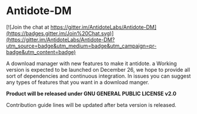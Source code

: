 # Antidote-DM

[![Join the chat at https://gitter.im/AntidoteLabs/Antidote-DM](https://badges.gitter.im/Join%20Chat.svg)](https://gitter.im/AntidoteLabs/Antidote-DM?utm_source=badge&utm_medium=badge&utm_campaign=pr-badge&utm_content=badge)

A download manager with new features to make it antidote.
a Working version is expected to be launched on December 26, we hope to provide all sort of dependencies and continuous integration.
In issues you can suggest any types of features that you want in a download manger.

**Product will be released under GNU GENERAL PUBLIC LICENSE v2.0**

Contribution guide lines will be updated after beta version is released.
